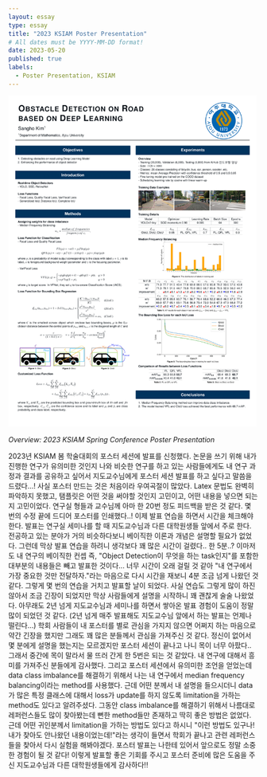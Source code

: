 ```yaml
---
layout: essay
type: essay
title: "2023 KSIAM Poster Presentation"
# All dates must be YYYY-MM-DD format!
date: 2023-05-20
published: true
labels:
  - Poster Presentation, KSIAM
---
```


<img width="500px" class="rounded float-start pe-4" src="../img/feeds/ksiam_poster.png">

*Overview: 2023 KSIAM Spring Conference Poster Presentation*  

2023년 KSIAM 봄 학술대회의 포스터 세션에 발표를 신청했다. 논문을 쓰기 위해 내가 진행한 연구가 유의미한 것인지 나와 비슷한 연구를 하고 있는 사람들에게도 내 연구 과정과 결과를 공유하고 싶어서 지도교수님에게 포스터 세션 발표를 하고 싶다고 말씀을 드렸다...!
사실 포스터 만드는 것은 처음이라 우여곡절이 많았다. Latex 문법도 완벽히 파악하지 못했고, 탬플릿은 어떤 것을 써야할 것인지 고민이고, 어떤 내용을 넣으면 되는지 고민이었다. 연구실 형들과 교수님께 아마 한 20번 정도 피드백을 받은 것 같다.
몇 번의 수정 끝에 드디어 포스터를 인쇄했다..! 이제 발표 연습을 하면서 시간을 체크해야한다. 발표는 연구실 세미나를 할 때 지도교수님과 다른 대학원생들 앞에서 주로 한다. 전공하고 있는 분야가 거의 비슷하다보니 베이직한 이론과 개념은 설명할 필요가 없었다.
그런데 막상 발표 연습을 하려니 생각보다 꽤 많은 시간이 걸렸다.. 한 5분..? 이마저도 내 연구의 베이직한 컨셉 즉, "Object Detection이 무엇을 하는 task인지"를 포함한 대부분의 내용들은 빼고 발표한 것이다...
너무 시간이 오래 걸릴 것 같아 "내 연구에서 가장 중요한 것만 전달하자."라는 마음으로 다시 시간을 재보니 4분 조금 넘게 나왔던 것 같다. 그렇게 몇 번의 연습을 거치고 발표할 날이 되었다.
사실 연습도 그렇게 많이 하진 않아서 조금 긴장이 되었지만 막상 사람들에게 설명을 시작하니 꽤 괜찮게 술술 나왔었다. 아무래도 2년 넘게 지도교수님과 세미나를 하면서 쌓아온 발표 경험이 도움이 정말 많이 되었던 것 같다. (2년 넘게 매주 발표해도 지도교수님 앞에서 하는 발표는 언제나 떨린다...)
학회 사람들이 내 포스터를 별로 관심을 가지지 않으면 어쩌지 하는 마음으로 약간 긴장을 했지만 그래도 꽤 많은 분들께서 관심을 가져주신 것 같다. 정신이 없어서 몇 분에게 설명을 했는지는 모르겠지만 포스터 세션이 끝나고 나니 목이 너무 아팠다..
그래서 중간에 목이 말라서 물 뜨러 간게 한 5번은 되는 것 같았다. 내 연구에 대해서 흥미를 가져주신 분들에게 감사했다. 그리고 포스터 세션에서 유의미한 조언을 얻었는데 data class imbalance를 해결하기 위해서 나는 내 연구에서 median frequency balancing이라는 method를 사용했다.
근데 어떤 분께서 내 설명을 들으시더니 data가 많은 특정 클래스에 대해서 loss가 update를 하지 않도록 limitation을 가하는 method도 있다고 알려주셨다. 그동안 class imbalance를 해결하기 위해서 나름대로 레퍼런스들도 많이 찾아봤는데 뻔한 method들만 존재하고 딱히 좋은 방법은 없었다.
근데 어떤 귀인분께서 limitation을 가하는 방법도 있다고 하시니 "이런 방법도 있구나! 내가 찾아도 안나왔던 내용이었는데!"라는 생각이 들면서 학회가 끝나고 관련 레퍼런스들을 찾아서 다시 실험을 해봐야겠다.
포스터 발표는 나한테 있어서 앞으로도 정말 소중한 경험이 될 것 같다! 이렇게 발표할 좋은 기회를 주시고 포스터 준비에 많은 도움을 주신 지도교수님과 다른 대학원생들에게 감사하다!!

